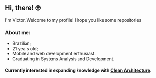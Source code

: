 ## Hi, there! :nerd_face:
I'm Victor. Welcome to my profile!
I hope you like some repositories

### About me:
- Brazilian;
- 21 years old;
- Mobile and web development enthusiast.
- Graduating in Systems Analysis and Development.

#### Currently interested in expanding knowledge with [Clean Architecture](https://blog.cleancoder.com/uncle-bob/2012/08/13/the-clean-architecture.html).

